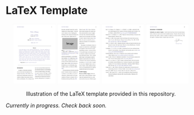 # LaTeX Template

<div align="center">
  <img src="sample-images/title.png" width="22.5%"/>
  <img src="sample-images/image-in-text.png" width="22.5%"/> 
  <img src="sample-images/references.png" width="22.5%"/>
  <img src="sample-images/declaration.png" width="22.5%"/>
  <p>Illustration of the LaTeX template provided in this repository.</p>
</div>

*Currently in progress. Check back soon.*
